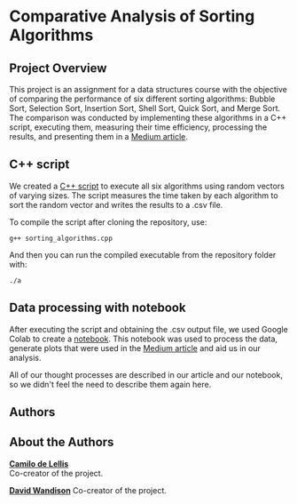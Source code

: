 # Comparative Analysis of Sorting Algorithms

## Project Overview

This project is an assignment for a data structures course with the objective of comparing the performance of six different sorting algorithms: Bubble Sort, Selection Sort, Insertion Sort, Shell Sort, Quick Sort, and Merge Sort. The comparison was conducted by implementing these algorithms in a C++ script, executing them, measuring their time efficiency, processing the results, and presenting them in a [Medium article](https://medium.com/@delellis021/8f8df746bd9f).

## C++ script

We created a [C++ script](https://github.com/delellisc/sorting_algorithms/blob/main/sorting_algorithms.cpp) to execute all six algorithms using random vectors of varying sizes. The script measures the time taken by each algorithm to sort the random vector and writes the results to a .csv file.

To compile the script after cloning the repository, use:

```g++ sorting_algorithms.cpp```

And then you can run the compiled executable from the repository folder with:

```./a```

## Data processing with notebook

After executing the script and obtaining the .csv output file, we used Google Colab to create a [notebook](https://github.com/delellisc/sorting_algorithms/blob/main/notebook/sorting_algorithms.ipynb). This notebook was used to process the data, generate plots that were used in the [Medium article](https://medium.com/@delellis021/8f8df746bd9f) and aid us in our analysis.

All of our thought processes are described in our article and our notebook, so we didn't feel the need to describe them again here.

## Authors

## About the Authors

[**Camilo de Lellis**](https://github.com/delellisc)  
Co-creator of the project.

[**David Wandison**](https://github.com/debiddos)
Co-creator of the project.
